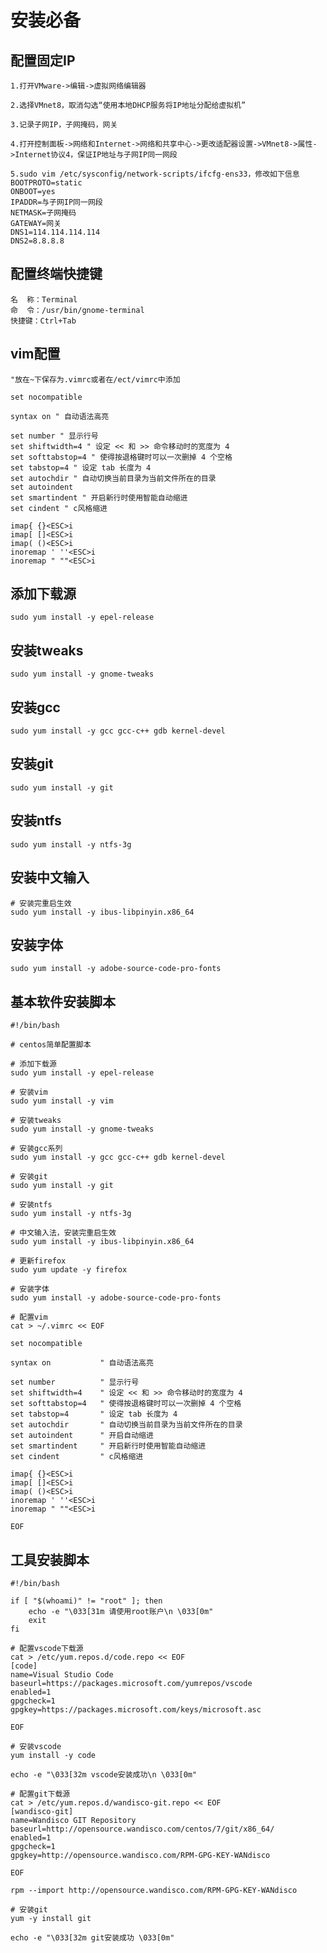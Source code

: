 # 安装必备

## 配置固定IP

    1.打开VMware->编辑->虚拟网络编辑器

    2.选择VMnet8，取消勾选“使用本地DHCP服务将IP地址分配给虚拟机”

    3.记录子网IP，子网掩码，网关

    4.打开控制面板->网络和Internet->网络和共享中心->更改适配器设置->VMnet8->属性->Internet协议4，保证IP地址与子网IP同一网段

    5.sudo vim /etc/sysconfig/network-scripts/ifcfg-ens33，修改如下信息
    BOOTPROTO=static
    ONBOOT=yes
    IPADDR=与子网IP同一网段
    NETMASK=子网掩码
    GATEWAY=网关
    DNS1=114.114.114.114
    DNS2=8.8.8.8

## 配置终端快捷键

    名  称：Terminal
    命  令：/usr/bin/gnome-terminal
    快捷键：Ctrl+Tab

## vim配置

    "放在~下保存为.vimrc或者在/ect/vimrc中添加

    set nocompatible

    syntax on " 自动语法高亮

    set number " 显示行号
    set shiftwidth=4 " 设定 << 和 >> 命令移动时的宽度为 4
    set softtabstop=4 " 使得按退格键时可以一次删掉 4 个空格
    set tabstop=4 " 设定 tab 长度为 4
    set autochdir " 自动切换当前目录为当前文件所在的目录
    set autoindent
    set smartindent " 开启新行时使用智能自动缩进
    set cindent " c风格缩进

    imap{ {}<ESC>i
    imap[ []<ESC>i
    imap( ()<ESC>i
    inoremap ' ''<ESC>i
    inoremap " ""<ESC>i

## 添加下载源

    sudo yum install -y epel-release

## 安装tweaks

    sudo yum install -y gnome-tweaks

## 安装gcc

    sudo yum install -y gcc gcc-c++ gdb kernel-devel

## 安装git

    sudo yum install -y git

## 安装ntfs

    sudo yum install -y ntfs-3g

## 安装中文输入

    # 安装完重启生效
    sudo yum install -y ibus-libpinyin.x86_64

## 安装字体

    sudo yum install -y adobe-source-code-pro-fonts


## 基本软件安装脚本

``` shell
#!/bin/bash

# centos简单配置脚本

# 添加下载源
sudo yum install -y epel-release

# 安装vim
sudo yum install -y vim

# 安装tweaks
sudo yum install -y gnome-tweaks

# 安装gcc系列
sudo yum install -y gcc gcc-c++ gdb kernel-devel

# 安装git
sudo yum install -y git

# 安装ntfs
sudo yum install -y ntfs-3g

# 中文输入法，安装完重启生效
sudo yum install -y ibus-libpinyin.x86_64

# 更新firefox
sudo yum update -y firefox

# 安装字体
sudo yum install -y adobe-source-code-pro-fonts

# 配置vim
cat > ~/.vimrc << EOF

set nocompatible

syntax on           " 自动语法高亮

set number          " 显示行号
set shiftwidth=4    " 设定 << 和 >> 命令移动时的宽度为 4
set softtabstop=4   " 使得按退格键时可以一次删掉 4 个空格
set tabstop=4       " 设定 tab 长度为 4
set autochdir       " 自动切换当前目录为当前文件所在的目录
set autoindent      " 开启自动缩进
set smartindent     " 开启新行时使用智能自动缩进
set cindent         " c风格缩进

imap{ {}<ESC>i
imap[ []<ESC>i
imap( ()<ESC>i
inoremap ' ''<ESC>i
inoremap " ""<ESC>i

EOF

```

## 工具安装脚本

``` shell
#!/bin/bash

if [ "$(whoami)" != "root" ]; then
    echo -e "\033[31m 请使用root账户\n \033[0m"
    exit
fi

# 配置vscode下载源
cat > /etc/yum.repos.d/code.repo << EOF
[code]
name=Visual Studio Code
baseurl=https://packages.microsoft.com/yumrepos/vscode
enabled=1
gpgcheck=1
gpgkey=https://packages.microsoft.com/keys/microsoft.asc

EOF

# 安装vscode
yum install -y code

echo -e "\033[32m vscode安装成功\n \033[0m"

# 配置git下载源
cat > /etc/yum.repos.d/wandisco-git.repo << EOF
[wandisco-git]
name=Wandisco GIT Repository
baseurl=http://opensource.wandisco.com/centos/7/git/x86_64/
enabled=1
gpgcheck=1
gpgkey=http://opensource.wandisco.com/RPM-GPG-KEY-WANdisco

EOF

rpm --import http://opensource.wandisco.com/RPM-GPG-KEY-WANdisco

# 安装git
yum -y install git

echo -e "\033[32m git安装成功 \033[0m"

```
